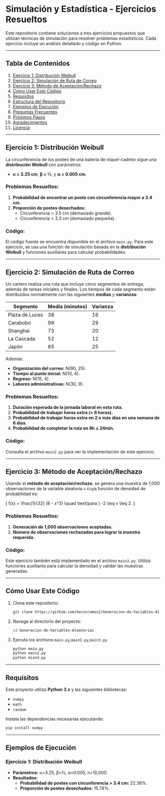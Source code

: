 # Simulación y Estadística - Ejercicios Resueltos

Este repositorio contiene soluciones a tres ejercicios propuestos que utilizan técnicas de simulación para resolver problemas estadísticos. Cada ejercicio incluye un análisis detallado y código en Python.

---

## Tabla de Contenidos

1. [Ejercicio 1: Distribución Weibull](#ejercicio-1-distribución-weibull)
2. [Ejercicio 2: Simulación de Ruta de Correo](#ejercicio-2-simulación-de-ruta-de-correo)
3. [Ejercicio 3: Método de Aceptación/Rechazo](#ejercicio-3-método-de-aceptaciónrechazo)
4. [Cómo Usar Este Código](#cómo-usar-este-código)
5. [Requisitos](#requisitos)
6. [Estructura del Repositorio](#estructura-del-repositorio)
7. [Ejemplos de Ejecución](#ejemplos-de-ejecución)
8. [Preguntas Frecuentes](#preguntas-frecuentes-faq)
9. [Próximos Pasos](#próximos-pasos)
10. [Agradecimientos](#agradecimientos)
11. [Licencia](#licencia)

---

## Ejercicio 1: Distribución Weibull

La circunferencia de los postes de una batería de níquel-cadmio sigue una **distribución Weibull** con parámetros:

- **υ = 3.25 cm**, **β = ⅓**, y **α = 0.005 cm**.

### Problemas Resueltos:
1. **Probabilidad de encontrar un poste con circunferencia mayor a 3.4 cm.**
2. **Proporción de postes desechados:**
   - Circunferencia > 3.5 cm (demasiado grande).
   - Circunferencia < 3.3 cm (demasiado pequeña).

### Código:
El código fuente se encuentra disponible en el archivo `main.py`. Para este ejercicio, se usa una función de simulación basada en la **distribución Weibull** y funciones auxiliares para calcular probabilidades.

---

## Ejercicio 2: Simulación de Ruta de Correo

Un cartero realiza una ruta que incluye cinco segmentos de entrega, además de tareas iniciales y finales. Los tiempos de cada segmento están distribuidos normalmente con las siguientes **medias** y **varianzas**:

| Segmento           | Media (minutos) | Varianza |
|---------------------|-----------------|----------|
| Plaza de Luces      | 38              | 16       |
| Carabobo            | 99              | 29       |
| Shanghai            | 73              | 20       |
| La Cascada          | 52              | 12       |
| Japón               | 85              | 25       |

Además:
- **Organización del correo:** N(90, 25).
- **Tiempo al punto inicial:** N(10, 4).
- **Regreso:** N(15, 4).
- **Labores administrativas:** N(30, 9).

### Problemas Resueltos:
1. **Duración esperada de la jornada laboral en esta ruta.**
2. **Probabilidad de trabajar horas extra (> 8 horas).**
3. **Probabilidad de trabajar horas extra en 2 o más días en una semana de 6 días.**
4. **Probabilidad de completar la ruta en 8h ± 24min.**

### Código:
Consulta el archivo `main2.py` para ver la implementación de este ejercicio.

---

## Ejercicio 3: Método de Aceptación/Rechazo

Usando el **método de aceptación/rechazo**, se genera una muestra de 1,000 observaciones de la variable aleatoria `x` cuya función de densidad de probabilidad es:

\[
f(x) = \frac{1}{32} (8 - x^3) \quad \text{para } -2 \leq x \leq 2.
\]

### Problemas Resueltos:
1. **Generación de 1,000 observaciones aceptadas.**
2. **Número de observaciones rechazadas para lograr la muestra requerida.**

### Código:
Este ejercicio también está implementado en el archivo `main3.py`. Utiliza funciones auxiliares para calcular la densidad y validar las muestras generadas.

---

## Cómo Usar Este Código

1. Clona este repositorio:
   ```bash
   git clone https://github.com/kevinramos2/Generacion-de-Variables-Aleatorias
   ```
2. Navega al directorio del proyecto:
   ```bash
   cd Generacion-de-Variables-Aleatorias
   ```
3. Ejecuta los archivos `main.py`,`main2.py`,`main3.py`
   ```bash
   python main.py
   python main2.py
   python mian3.py
   ```
---

## Requisitos

Este proyecto utiliza **Python 3.x** y las siguientes bibliotecas:

- `numpy`
- `math`
- `random`

Instala las dependencias necesarias ejecutando:

```bash
pip install numpy
```
---

## Ejemplos de Ejecución

### Ejercicio 1: Distribución Weibull
- **Parámetros:** υ=3.25, β=⅓, α=0.005, n=10,000.
- **Resultados:**
  - **Probabilidad de postes con circunferencia > 3.4 cm:** 22.36%.
  - **Proporción de postes desechados:** 15.74%.
